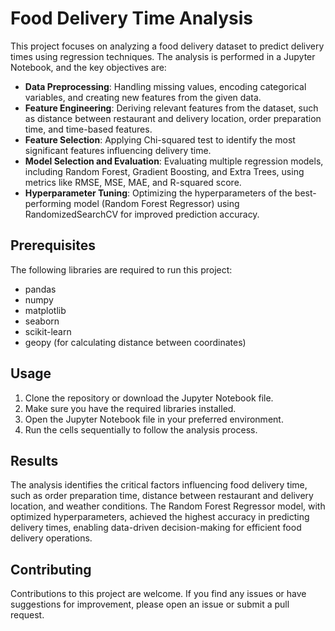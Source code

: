 # Food Delivery Time Analysis

This project focuses on analyzing a food delivery dataset to predict delivery times using regression techniques. The analysis is performed in a Jupyter Notebook, and the key objectives are:

- **Data Preprocessing**: Handling missing values, encoding categorical variables, and creating new features from the given data.
- **Feature Engineering**: Deriving relevant features from the dataset, such as distance between restaurant and delivery location, order preparation time, and time-based features.
- **Feature Selection**: Applying Chi-squared test to identify the most significant features influencing delivery time.
- **Model Selection and Evaluation**: Evaluating multiple regression models, including Random Forest, Gradient Boosting, and Extra Trees, using metrics like RMSE, MSE, MAE, and R-squared score.
- **Hyperparameter Tuning**: Optimizing the hyperparameters of the best-performing model (Random Forest Regressor) using RandomizedSearchCV for improved prediction accuracy.

## Prerequisites

The following libraries are required to run this project:

- pandas
- numpy
- matplotlib
- seaborn
- scikit-learn
- geopy (for calculating distance between coordinates)

## Usage

1. Clone the repository or download the Jupyter Notebook file.
2. Make sure you have the required libraries installed.
3. Open the Jupyter Notebook file in your preferred environment.
4. Run the cells sequentially to follow the analysis process.

## Results

The analysis identifies the critical factors influencing food delivery time, such as order preparation time, distance between restaurant and delivery location, and weather conditions. The Random Forest Regressor model, with optimized hyperparameters, achieved the highest accuracy in predicting delivery times, enabling data-driven decision-making for efficient food delivery operations.

## Contributing

Contributions to this project are welcome. If you find any issues or have suggestions for improvement, please open an issue or submit a pull request.
